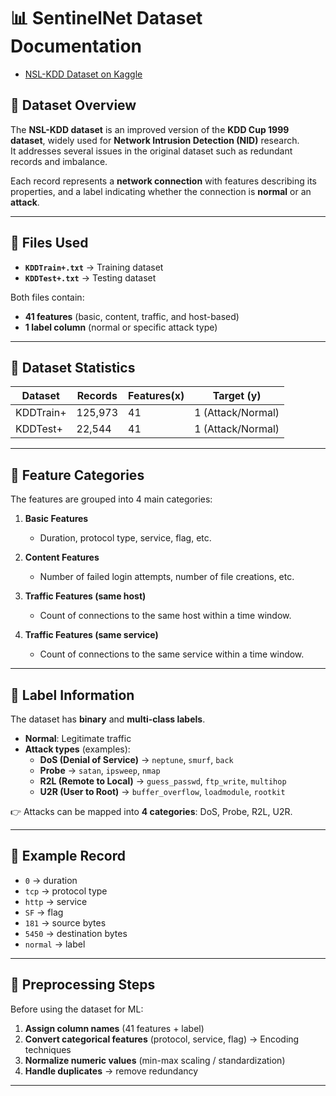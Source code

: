 # 📊 SentinelNet Dataset Documentation

- [NSL-KDD Dataset on Kaggle](https://www.kaggle.com/datasets/hassan06/nslkdd)  

## 📌 Dataset Overview
The **NSL-KDD dataset** is an improved version of the **KDD Cup 1999 dataset**, widely used for **Network Intrusion Detection (NID)** research.  
It addresses several issues in the original dataset such as redundant records and imbalance.  

Each record represents a **network connection** with features describing its properties, and a label indicating whether the connection is **normal** or an **attack**.

---

## 📂 Files Used
- **`KDDTrain+.txt`** → Training dataset  
- **`KDDTest+.txt`** → Testing dataset  

Both files contain:
- **41 features** (basic, content, traffic, and host-based)  
- **1 label column** (normal or specific attack type)  

---

## 📐 Dataset Statistics
| Dataset      | Records | Features(x) | Target (y) |
|--------------|---------|----------   |--------|
| KDDTrain+    | 125,973 | 41          | 1 (Attack/Normal)     |
| KDDTest+     | 22,544  | 41          | 1  (Attack/Normal)    |

---

## 🧩 Feature Categories
The features are grouped into 4 main categories:

1. **Basic Features**  
   - Duration, protocol type, service, flag, etc.  

2. **Content Features**  
   - Number of failed login attempts, number of file creations, etc.  

3. **Traffic Features (same host)**  
   - Count of connections to the same host within a time window.  

4. **Traffic Features (same service)**  
   - Count of connections to the same service within a time window.  

---

## 🎯 Label Information
The dataset has **binary** and **multi-class labels**.

- **Normal**: Legitimate traffic  
- **Attack types** (examples):  
  - **DoS (Denial of Service)** → `neptune`, `smurf`, `back`  
  - **Probe** → `satan`, `ipsweep`, `nmap`  
  - **R2L (Remote to Local)** → `guess_passwd`, `ftp_write`, `multihop`  
  - **U2R (User to Root)** → `buffer_overflow`, `loadmodule`, `rootkit`  

👉 Attacks can be mapped into **4 categories**: DoS, Probe, R2L, U2R.  

---

## 🔎 Example Record
- `0` → duration  
- `tcp` → protocol type  
- `http` → service  
- `SF` → flag  
- `181` → source bytes  
- `5450` → destination bytes  
- `normal` → label  

---

## 🧮 Preprocessing Steps
Before using the dataset for ML:
1. **Assign column names** (41 features + label)  
2. **Convert categorical features** (protocol, service, flag) → Encoding techniques
3. **Normalize numeric values** (min-max scaling / standardization)  
4. **Handle duplicates** → remove redundancy  

---


